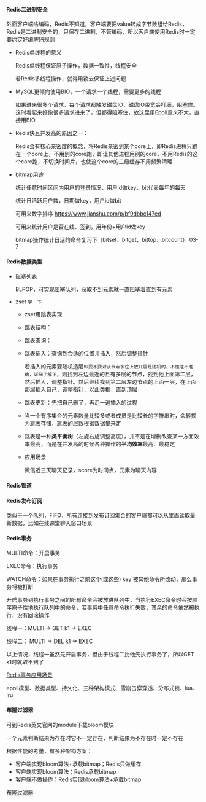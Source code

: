 #### Redis二进制安全

外面客户端啥编码，Redis不知道，客户端要把value转成字节数组给Redis，Redis是二进制安全的，只保存二进制，不管编码，所以客户端使用Redis时一定要约定好编解码规则

- Redis单线程的意义

  Redis单线程保证原子操作，数据一致性，线程安全

  若Redis多线程操作，就得用锁去保证上述问题

- MySQL更倾向使用BIO，一个请求一个线程，需要更多的线程

  如果进来很多个请求，每个请求都触发磁盘IO，磁盘IO带宽会打满，阻塞住。这时看起来好像很多请求进来了，但都得阻塞住，故这里用Epoll意义不大，直接用BIO

- Redis快且并发高的原因之一：

  Redis会有核心亲密度的概念，将Redis亲密到某个core上，即Redis进程只跑在一个core上，不用别的core跑，即让其他进程用别的core，不用Redis的这个core跑，不切换时间片，也使这个core的三级缓存不用频繁清理

- bitmap用途

  统计任意时间区间内用户的登录情况，用户id做key，bit代表每年的每天

  统计日活跃用户数，日期做key，用户id做bit

  可用来数字排序 https://www.jianshu.com/p/bf9dbbc147ed
  
  可用来统计用户是否在线、签到，用年份+用户id做key
  
  bitmap操作统计日活的命令复习下（bitset、bitget、bittop、bitcount）  03-7



#### Redis数据类型

- 阻塞列表

  BLPOP，可实现阻塞队列，获取不到元素就一直阻塞着直到有元素

- zset
  `学一下`

  - zset用跳表实现

  - 跳表结构：

  - 跳表查询：

  - 跳表插入：查询到合适的位置并插入，然后调整指针

    若插入的元素要随机造层`即要不要对该节点多往上放几层是随机的，不懂准不准确，详细了解下`，则找到左边最近的且有多层的节点，找到他上面第二层，然后插入，调整指针。然后继续找到第二层左边节点的上面一层，在上面那层插入自己，调整指针，以此类推，直到顶层

  - 跳表更新：先把自己删了，再走一遍插入的过程

  - 当一个有序集合的元素数量比较多或者成员是比较长的字符串时，会转换为跳表存储，跳表的层数根据数据量来定

  - 跳表是一种**类平衡树**（左旋右旋调整高度），并不是在增删改查某一方面效率最高，而是在并发高的时候各种操作的**平均效率**最高、最稳定

  - 应用场景

    微信近三天聊天记录，score为时间点，元素为聊天内容



#### Redis管道



#### Redis发布订阅

类似于一个队列，FIFO，所有连接到发布订阅集合的客户端都可以从里面读取最新数据，比如在线课堂聊天窗口场景



#### Redis事务

MULTI命令：开启事务

EXEC命令：执行事务

WATCH命令：如果在事务执行之前这个(或这些) key 被其他命令所改动，那么事务将被打断

开启事务到执行事务之间的所有命令会被放进队列中，当执行EXEC命令时会按顺序原子性地执行队列中的命令，若事务中任意命令执行失败，其余的命令依然被执行，没有回滚操作

线程一：MULTI                  -> GET k1                 -> EXEC

线程二：                 MULTI -> DEL k1   -> EXEC

以上情况，线程一虽然先开启事务，但由于线程二比他先执行事务了，所以GET k1时就取不到了

[Redis事务应用场景](https://blog.csdn.net/weixin_30585437/article/details/97959479)

epoll模型、数据类型、持久化、三种架构模式、雪崩击穿穿透、分布式锁、lua、lru



#### 布隆过滤器

可到Redis英文官网的module下载bloom模块

一个元素判断结果为存在时它不一定存在，判断结果为不存在时一定不存在

根据性能的考量，有多种架构方案：

- 客户端实现bloom算法+承载bitmap；Redis只做缓存
- 客户端实现bloom算法；Redis承载bitmap
- 客户端不做操作；Redis实现bloom算法+承载bitmap

[布隆过滤器](https://developer.aliyun.com/article/773205)

